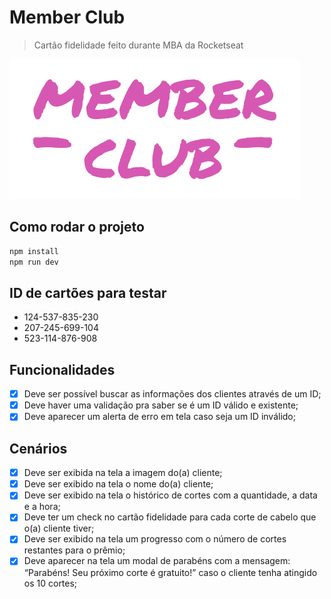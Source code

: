 # Member Club

> Cartão fidelidade feito durante MBA da Rocketseat

![Member Club Desktop / Mobile](./src/assets/Logo.png)

## Como rodar o projeto

```bash
npm install
npm run dev
```

## ID de cartões para testar

- 124-537-835-230
- 207-245-699-104
- 523-114-876-908

## Funcionalidades

- [x] Deve ser possível buscar as informações dos clientes através de um ID;
- [x] Deve haver uma validação pra saber se é um ID válido e existente;
- [x] Deve aparecer um alerta de erro em tela caso seja um ID inválido;

## Cenários

- [x] Deve ser exibida na tela a imagem do(a) cliente;
- [x] Deve ser exibido na tela o nome do(a) cliente;
- [x] Deve ser exibido na tela o histórico de cortes com a quantidade, a data e a hora;
- [x] Deve ter um check no cartão fidelidade para cada corte de cabelo que o(a) cliente tiver;
- [x] Deve ser exibido na tela um progresso com o número de cortes restantes para o prêmio;
- [x] Deve aparecer na tela um modal de parabéns com a mensagem: “Parabéns! Seu próximo corte é gratuito!” caso o cliente tenha atingido os 10 cortes;
